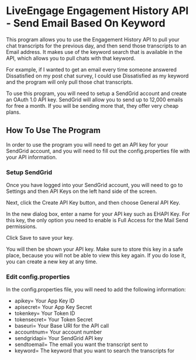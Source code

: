 # LiveEngage Engagement History API - Send Email Based On Keyword
This program allows you to use the Engagement History API to pull your chat transcripts for the previous day, and then send those transcripts to an Email address. It makes use of the keyword search that is available in the API, which allows you to pull chats with that keyword.

For example, if I wanted to get an email every time someone answered Dissatisfied on my post chat survey, I could use Dissatisfied as my keyword and the program will only pull those chat transcripts.

To use this program, you will need to setup a SendGrid account and create an OAuth 1.0 API key. SendGrid will allow you to send up to 12,000 emails for free a month. If you will be sending more that, they offer very cheap plans.

## How To Use The Program
In order to use the program you will need to get an API key for your SendGrid account, and you will need to fill out the config.properties file with your API information.

### Setup SendGrid 
Once you have logged into your SendGrid account, you will need to go to Settings and then API Keys on the left hand side of the screen.

Next, click the Create API Key button, and then choose General API Key.

In the new dialog box, enter a name for your API key such as EHAPI Key. For this key, the only option you need to enable is Full Access for the Mail Send permissions. 

Click Save to save your key.

You will then be shown your API key. Make sure to store this key in a safe place, because you will not be able to view this key again. If you do lose it, you can create a new key at any time.

### Edit config.properties
In the config.properties file, you will need to add the following information:
* apikey= Your App Key ID
* apisecret= Your App Key Secret
* tokenkey= Your Token ID
* tokensecret= Your Token Secret
* baseuri= Your Base URI for the API call
* accountnum= Your account number
* sendgridapi= Your SendGrid API key
* sendtoemail= The email you want the transcript sent to
* keyword= The keyword that you want to search the transcripts for
